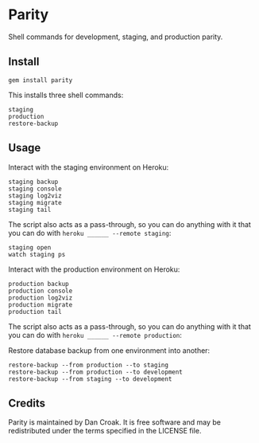 Parity
======

Shell commands for development, staging, and production parity.

Install
-------

    gem install parity

This installs three shell commands:

    staging
    production
    restore-backup

Usage
-----

Interact with the staging environment on Heroku:

    staging backup
    staging console
    staging log2viz
    staging migrate
    staging tail

The script also acts as a pass-through, so you can do anything with it that
you can do with `heroku ______ --remote staging`:

    staging open
    watch staging ps

Interact with the production environment on Heroku:

    production backup
    production console
    production log2viz
    production migrate
    production tail

The script also acts as a pass-through, so you can do anything with it that
you can do with `heroku ______ --remote production`:

Restore database backup from one environment into another:

    restore-backup --from production --to staging
    restore-backup --from production --to development
    restore-backup --from staging --to development

Credits
-------

Parity is maintained by Dan Croak. It is free software and may be redistributed
under the terms specified in the LICENSE file.

